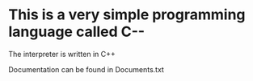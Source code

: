 # This is a very simple programming language called C--
 The interpreter is written in C++
 
 Documentation can be found in Documents.txt
